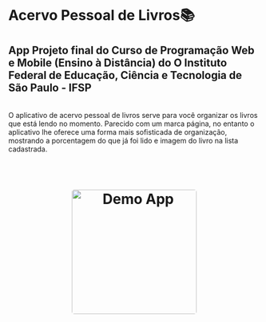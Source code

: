 # Acervo Pessoal de Livros📚

## App Projeto final do Curso de Programação Web e Mobile (Ensino à Distância) do O Instituto Federal de Educação, Ciência e Tecnologia de São Paulo - IFSP
<br />
O aplicativo de acervo pessoal de livros serve para você organizar os livros que está lendo no momento. Parecido com um marca página, no entanto o aplicativo lhe oferece uma forma mais sofisticada de organização, mostrando a porcentagem do que já foi lido e imagem do livro na lista cadastrada.

<h1 align="center">
  <br />
  <img width="250" style="border-radius: 5px" alt="Demo App" src="./src/assets/demo-app.gif" />
</h1>